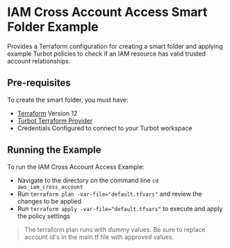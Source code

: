 # IAM Cross Account Access Smart Folder Example

Provides a Terraform configuration for creating a smart folder and applying example Turbot policies to check if an IAM resource has valid
trusted account relationships. 


## Pre-requisites

To create the smart folder, you must have:
- [Terraform](https://www.terraform.io) Version 12
- [Turbot Terraform Provider](https://github.com/turbotio/terraform-provider-turbot)
- Credentials Configured to connect to your Turbot workspace

## Running the Example

To run the IAM Cross Account Access Example:
- Navigate to the directory on the command line `cd aws_iam_cross_account`
- Run `terraform plan -var-file="default.tfvars"` and review the changes to be applied
- Run `terraform apply -var-file="default.tfvars"` to execute and apply the policy settings

> The terraform plan runs with dummy values. Be sure to replace account id's in the main.tf file with approved values.
